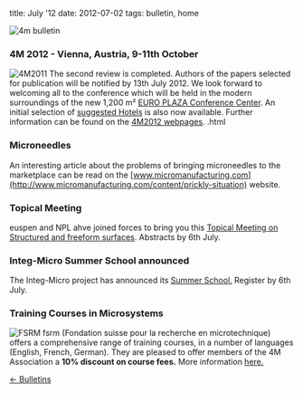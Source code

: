 title: July '12
date: 2012-07-02 
tags: bulletin, home


![4m bulletin](/4m-association/images/4mbulletin168.png)

<!--break-->
###  4M 2012 - Vienna, Austria, 9-11th October


![4M2011](/4m-association/images/4m-2012_100.png)
The second review is completed.  Authors of the papers selected for publication will be notified by 13th July 2012. We look forward to welcoming all to the conference which  will be held in the modern surroundings of the new 1,200 m² [EURO PLAZA Conference Center](http://www.europlaza.at/jart/prj3/euro_pl/website.jart?rel=en&content-id=1155914559700&reserve-mode=active). An initial selection of [suggested Hotels](/4m-association/content/Hotels-Accommodation/Hotels-Accommodation.html) is also now available. Further information can be found on the [4M2012 webpages](/4m-association/conference/2012). .html

###  Microneedles

An interesting article about the problems of bringing microneedles to the marketplace can be read on the [www.micromanufacturing.com](http://www.micromanufacturing.com/content/prickly-situation) website.
  
###  Topical Meeting

euspen and NPL ahve joined forces to bring you this [Topical Meeting on Structured and freeform surfaces](/4m-association/event/Topical-Meeting-Structured-and-Freeform-Surfaces.html). Abstracts by 6th July.   
  
###  Integ-Micro Summer School announced

The Integ-Micro project has announced its [Summer School.](/4m-association/event/Production-Technologies-Equipment-Micro-Manufacturing) Register by 6th July.
  
###  Training Courses in Microsystems

![FSRM](/4m-association/images/fsrm_logo_web.gif)
fsrm (Fondation suisse pour la recherche en microtechnique) offers a comprehensive range of training courses, in a number of languages (English, French, German). They are pleased to offer members of the 4M Association a <b>10% discount on course fees.</b> More information [here.](/4m-association/contents/fsrm-training-courses/fsrm-training-courses.html)

[&larr; Bulletins](/4m-association/bulletin/index.html)